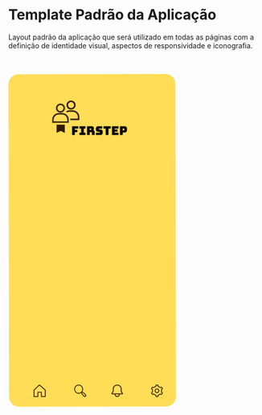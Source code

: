 # Template Padrão da Aplicação

Layout padrão da aplicação que será utilizado em todas as páginas com a definição de identidade visual, aspectos de responsividade e iconografia.

<br><br><img src="img/Template.png"><br><br>
